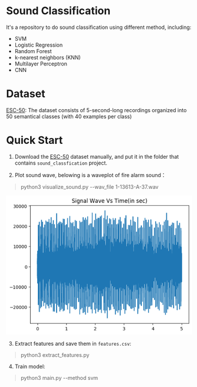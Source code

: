 # Sound Classification
It's a repository to do sound classification using different method, including:
- SVM
- Logistic Regression
- Random Forest
- k-nearest neighbors (KNN)
- Multilayer Perceptron
- CNN

# Dataset
[ESC-50](https://github.com/karolpiczak/ESC-50): The dataset consists of 5-second-long recordings organized into 50 semantical classes (with 40 examples per class)

# Quick Start
1. Download the [ESC-50](https://github.com/karolpiczak/ESC-50) dataset manually, and put it in the folder that contains `sound_classfication` project.

2. Plot sound wave, belowing is a waveplot of fire alarm sound：

> python3 visualize_sound.py --wav_file 1-13613-A-37.wav

![waveplot](./sample_wav/sample_waveplot_Fire.png)

3. Extract features and save them in `features.csv`:

> python3 extract_features.py

4. Train model:

> python3 main.py --method svm



